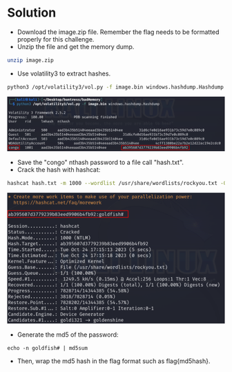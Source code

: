 # Solution
- Download the image.zip file. Remember the flag needs to be formatted properly for this challenge.
- Unzip the file and get the memory dump.
```bash
unzip image.zip
```
- Use volatility3 to extract hashes.
```bash
python3 /opt/volatility3/vol.py -f image.bin windows.hashdump.Hashdump
```

![Alt text](image.png)

- Save the "congo" nthash password to a file call "hash.txt".
- Crack the hash with hashcat:
```bash
hashcat hash.txt -m 1000 --wordlist /usr/share/wordlists/rockyou.txt -O
```

![Alt text](image-1.png)

- Generate the md5 of the password:
```
echo -n goldfish# | md5sum 
```
- Then, wrap the md5 hash in the flag format such as flag{md5hash}.
